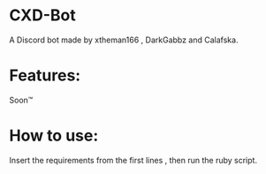 # CXD-Bot

A Discord bot made by xtheman166 , DarkGabbz and Calafska.

# Features:

Soon™ 

# How to use:

Insert the requirements from the first lines , then run the ruby script.
